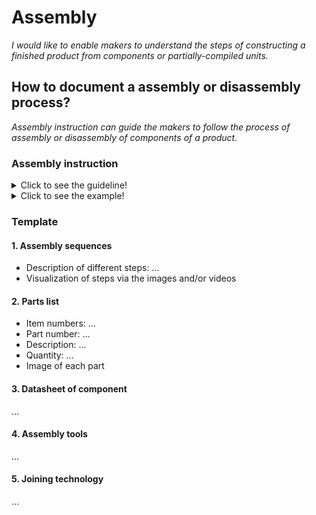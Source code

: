 # **Assembly**

*I would like to enable makers to understand the steps of constructing a finished product from components or partially-compiled units.*

## **How to document a assembly or disassembly process?**

*Assembly instruction can guide the makers to follow the process of assembly or disassembly of components of a product.*

### **Assembly instruction** 
<details>
  <summary>Click to see the guideline!</summary>
 
 - **Definition:** *Assembly instruction could illustrate visually and with words and text how to assemble or disassemble the mechanical and electrical components of the product.*


 ```
What does include the content of assembly instruction? 

1. Assembly sequence
 - The set of steps necessary to properly assemblme the product
 
2. Part list is a complete list of all parts needed to build the complete product and consist of:
  - Item numbers: are based on the assembly structure, that is, the order in which parts are displayed in assembly.
  - Part number or drawing number: which is a reference back to the detail drawing (Refer to the BOM) 
  - Description: is usually a part name or a complete description of parts
  - Quantity: is the number of that particular part used on this assembly. 
  - Image of each part
 3. Datasheet of component
    - What a component does?
    - How to use the component?
 4. List of the tools for assemble or disassemble
  - Allen Key set
  - Imperial Wrench Set
  - Etc.
 5. Description of joining technology
  - Screwing
  - Bolting
  - Etc.
 
How to visualize of the assembly or disasembly process?
  
 1. Images 
 2. Videos 
```  
</details>

<details>
  <summary>Click to see the example!</summary>
 
*Some examples of open-source projects that include assembly instructions.*

#### *Example 1:* [Poppy Robot](https://docs.poppy-project.org/en/assembly-guides/ergo-jr/mechanical-construction.html)

#### *Example 2:* [JPL Open Source Rover](https://github.com/nasa-jpl/open-source-rover/tree/master/mechanical/body_assembly)

#### *Example 3:* [SatNOGS Rotator v3](https://wiki.satnogs.org/SatNOGS_Rotator_v3#Assembly) , [Assembly instructions](https://ohai.satnogs.org/project/satnogs-rotator-v3-mechanical-assembly/hardware/) 
</details>

### Template
 
 #### 1. Assembly sequences 
   * Description of different steps: ... 
   * Visualization of steps via the images and/or videos
 
 #### 2. Parts list  
   * Item numbers: ...
   * Part number: ... 
   * Description: ...
   * Quantity: ... 
   * Image of each part
 
 #### 3. Datasheet of component
 ...
 
 #### 4. Assembly tools    
 ...
 
 #### 5. Joining technology 
 ...
 
 
